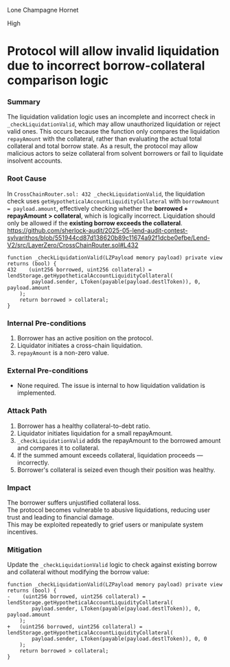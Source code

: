 Lone Champagne Hornet

High

# Protocol will allow invalid liquidation due to incorrect borrow-collateral comparison logic

### Summary

The liquidation validation logic uses an incomplete and incorrect check in `_checkLiquidationValid`, which may allow unauthorized liquidation or reject valid ones. This occurs because the function only compares the liquidation `repayAmount` with the collateral, rather than evaluating the actual total collateral and total borrow state. As a result, the protocol may allow malicious actors to seize collateral from solvent borrowers or fail to liquidate insolvent accounts.

### Root Cause

In `CrossChainRouter.sol: 432 _checkLiquidationValid`, the liquidation check uses `getHypotheticalAccountLiquidityCollateral` with `borrowAmount = payload.amount`, effectively checking whether the **borrowed + repayAmount > collateral**, which is logically incorrect. Liquidation should only be allowed if the **existing borrow exceeds the collateral**.
https://github.com/sherlock-audit/2025-05-lend-audit-contest-sylvarithos/blob/551944cd87d138620b89c11674a92f1dcbe0efbe/Lend-V2/src/LayerZero/CrossChainRouter.sol#L432
```solidity
function _checkLiquidationValid(LZPayload memory payload) private view returns (bool) {
432    (uint256 borrowed, uint256 collateral) = lendStorage.getHypotheticalAccountLiquidityCollateral(
        payload.sender, LToken(payable(payload.destlToken)), 0, payload.amount
    );
    return borrowed > collateral;
}
```

### Internal Pre-conditions

1. Borrower has an active position on the protocol.
2. Liquidator initiates a cross-chain liquidation.
3. `repayAmount` is a non-zero value.

### External Pre-conditions

- None required. The issue is internal to how liquidation validation is implemented.


### Attack Path

1. Borrower has a healthy collateral-to-debt ratio.
2. Liquidator initiates liquidation for a small repayAmount.
3. `_checkLiquidationValid` adds the repayAmount to the borrowed amount and compares it to collateral.
4. If the summed amount exceeds collateral, liquidation proceeds — incorrectly.
5. Borrower's collateral is seized even though their position was healthy.

### Impact

The borrower suffers unjustified collateral loss.  
The protocol becomes vulnerable to abusive liquidations, reducing user trust and leading to financial damage.  
This may be exploited repeatedly to grief users or manipulate system incentives.

### Mitigation

Update the `_checkLiquidationValid` logic to check against existing borrow and collateral without modifying the borrow value:
```solidity
function _checkLiquidationValid(LZPayload memory payload) private view returns (bool) {
-    (uint256 borrowed, uint256 collateral) = lendStorage.getHypotheticalAccountLiquidityCollateral(
        payload.sender, LToken(payable(payload.destlToken)), 0, payload.amount
    );
+	(uint256 borrowed, uint256 collateral) = lendStorage.getHypotheticalAccountLiquidityCollateral(
        payload.sender, LToken(payable(payload.destlToken)), 0, 0
    );
    return borrowed > collateral;
}
```